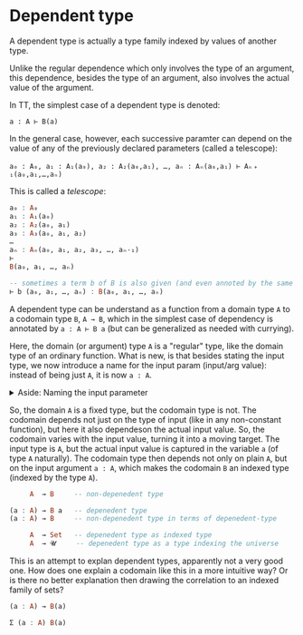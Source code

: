 # Dependent type

A dependent type is actually a type family indexed by values of another type.

Unlike the regular dependence which only involves the type of an argument, this dependence, besides the type of an argument, also involves the actual value of the argument.

In TT, the simplest case of a dependent type is denoted:

`a : A ⊢ B(a)`

In the general case, however, each successive paramter can depend on the value of any of the previously declared parameters (called a telescope):

`a₀ : A₀, a₁ : A₁(a₀), a₂ : A₂(a₀,a₁), …, aₙ : Aₙ(a₀,a₁) ⊢ Aₙ﹢₁(a₀,a₁,…,aₙ)`

This is called a *telescope*:

```hs
a₀ : A₀
a₁ : A₁(a₀)
a₂ : A₂(a₀, a₁)
a₃ : A₃(a₀, a₁, a₂)
…
aₙ : Aₙ(a₀, a₁, a₂, a₃, …, aₙ˗₁)
⊢
B(a₀, a₁, …, aₙ)

-- sometimes a term b of B is also given (and even annoted by the same params)
⊢ b (a₀, a₁, …, aₙ) : B(a₀, a₁, …, aₙ)
```

A dependent type can be understand as a function from a domain type `A` to a codomain type `B`, `A → B`, which in the simplest case of dependency is annotated by `a : A ⊢ B a` (but can be generalized as needed with currying).

Here, the domain (or argument) type `A` is a "regular" type, like the domain type of an ordinary function. What is new, is that besides stating the input type, we now introduce a name for the input param (input/arg value): instead of being just `A`, it is now `a : A`.

<!-- #region Aside: Naming the input parameter -->

<details><summary>Aside: Naming the input parameter</summary>

So far, there is nothing too strange going on. The only weird thing may be the business of naming the input argument. However, this practice can be seen in a lot of PLs, and they don't even use that name. This usually occurrs when defining interfaces and traits. For example, a definition of a trait in Rust looks something like this:

```rust
trait PartialEq<Rhs = Self> where Rhs: ?Sized {
  fn eq(&self, other: &Rhs) -> bool;
}
```

Even though the sufficient information about the second argument is only its type, here a name `other` is also iontroduced for its corresponding value. When the user implements this trait they have to use this exact name (`other`) for that second parameter, even though the actual names of formal parameters should not matter due to α-equivalence.

Well… Rust may actually justify using the name for the arguments - so it can attach various sigils to them as well as to their types - but stfu, there must be another PL where this indeed happens.

</details>

<!-- #endregion -->

So, the domain `A` is a fixed type, but the codomain type is not. The codomain depends not just on the type of input (like in any non-constant function), but here it also dependeson the actual input value. So, the codomain varies with the input value, turning it into a moving target. The input type is `A`, but the actual input value is captured in the variable `a` (of type `A` naturally). The codomain type then depends not only on plain `A`, but on the input argument `a : A`, which makes the codomain `B` an indexed type (indexed by the type `A`).

```hs
     A  → B     -- non-depenedent type

(a : A) → B a   -- depenedent type
(a : A) → B     -- non-depenedent type in terms of depenedent-type

     A  → Set   -- depenedent type as indexed type
     A  → 𝓤     -- depenedent type as a type indexing the universe
```

This is an attempt to explan dependent types, apparently not a very good one. How does one explain a codomain like this in a more intuitive way? Or is there no better explanation then drawing the correlation to an indexed family of sets?


```hs
(a : A) → B(a)

Σ (a : A) B(a)
```
